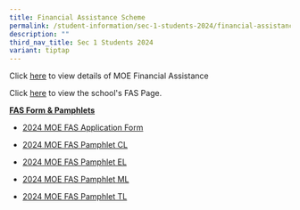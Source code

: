 ```yaml
---
title: Financial Assistance Scheme
permalink: /student-information/sec-1-students-2024/financial-assistance-scheme/
description: ""
third_nav_title: Sec 1 Students 2024
variant: tiptap
---
```

<p>Click <a href="https://www.moe.gov.sg/financial-matters/financial-assistance" rel="noopener noreferrer nofollow" target="_blank">here</a> to view details of MOE Financial Assistance</p><p>Click <a href="https://junyuansec.moe.edu.sg/other-information/financial-assistance-scheme" rel="noopener noreferrer nofollow" target="_blank">here</a> to view the school's FAS Page.</p><p><strong><u>FAS Form &amp; Pamphlets</u></strong></p><ul data-tight="true" class="tight"><li><p><a href="/files/2024_MOE_FAS_Application_Form.pdf" rel="noopener noreferrer nofollow" target="_blank">2024 MOE FAS Application Form</a></p></li><li><p><a href="/files/2024_MOE_FAS_pamphet_CL.pdf" rel="noopener noreferrer nofollow" target="_blank">2024 MOE FAS Pamphlet CL</a></p></li><li><p><a href="/files/2024_MOE_FAS_pamphet_EL.pdf" rel="noopener noreferrer nofollow" target="_blank">2024 MOE FAS Pamphlet EL</a></p></li><li><p><a href="/files/2024_MOE_FAS_pamphet_ML.pdf" rel="noopener noreferrer nofollow" target="_blank">2024 MOE FAS Pamphlet ML</a></p></li><li><p><a href="/files/2024_MOE_FAS_pamphet_TL.pdf" rel="noopener noreferrer nofollow" target="_blank">2024 MOE FAS Pamphlet TL</a></p></li></ul><p></p>